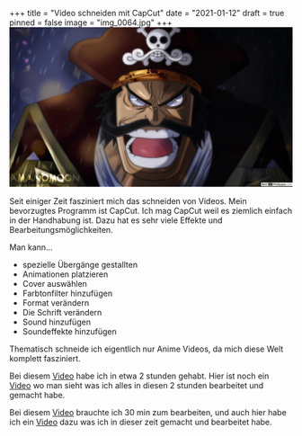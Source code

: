 +++
title = "Video schneiden mit CapCut"
date = "2021-01-12"
draft = true
pinned = false
image = "img_0064.jpg"
+++
![](img_0064.jpg)

Seit einiger Zeit fasziniert mich das schneiden von Videos. Mein bevorzugtes Programm ist CapCut. Ich mag CapCut weil es ziemlich einfach in der Handhabung ist. Dazu hat es sehr viele Effekte und Bearbeitungsmöglichkeiten. 

Man kann...

* spezielle Übergänge gestallten
* Animationen platzieren
* Cover auswählen
* Farbtonfilter hinzufügen
* Format verändern
* Die Schrift verändern
* Sound hinzufügen
* Soundeffekte hinzufügen

Thematisch schneide ich eigentlich nur Anime Videos, da mich diese Welt komplett fasziniert.

Bei diesem [Video](https://photos.google.com/share/AF1QipMNgG_PQL5oywz5V-ZDcyDJo6jF7FENGY8gyDUz6jST8x6IbFHcFQCPTXG4tMO15A/photo/AF1QipOb52xmBYMe-zFHyDJdf7KjUJifXfBlwazeiROE?key=cVkwczdvMExxUDRDX2F1aUJ3VWJvRnNYY3BYZVVn) habe ich in etwa 2 stunden gehabt. Hier ist noch ein [Video](https://photos.google.com/share/AF1QipMNgG_PQL5oywz5V-ZDcyDJo6jF7FENGY8gyDUz6jST8x6IbFHcFQCPTXG4tMO15A/photo/AF1QipN0MQrmpqBjLtBw6_dsCz71PjmG9_rRCjRDXlST?key=cVkwczdvMExxUDRDX2F1aUJ3VWJvRnNYY3BYZVVn) wo man sieht was ich alles in diesen 2 stunden bearbeitet und gemacht habe.

Bei diesem [Video](https://photos.google.com/share/AF1QipMNgG_PQL5oywz5V-ZDcyDJo6jF7FENGY8gyDUz6jST8x6IbFHcFQCPTXG4tMO15A/photo/AF1QipN0aDiVcdJGTg7cwGEkV1ixSNoRTONCx7dHPtCM?key=cVkwczdvMExxUDRDX2F1aUJ3VWJvRnNYY3BYZVVn) brauchte ich 30 min zum bearbeiten, und auch hier habe ich ein [Video](https://photos.google.com/share/AF1QipMNgG_PQL5oywz5V-ZDcyDJo6jF7FENGY8gyDUz6jST8x6IbFHcFQCPTXG4tMO15A/photo/AF1QipN0MQrmpqBjLtBw6_dsCz71PjmG9_rRCjRDXlST?key=cVkwczdvMExxUDRDX2F1aUJ3VWJvRnNYY3BYZVVn) dazu was ich in dieser zeit gemacht und bearbeitet habe.